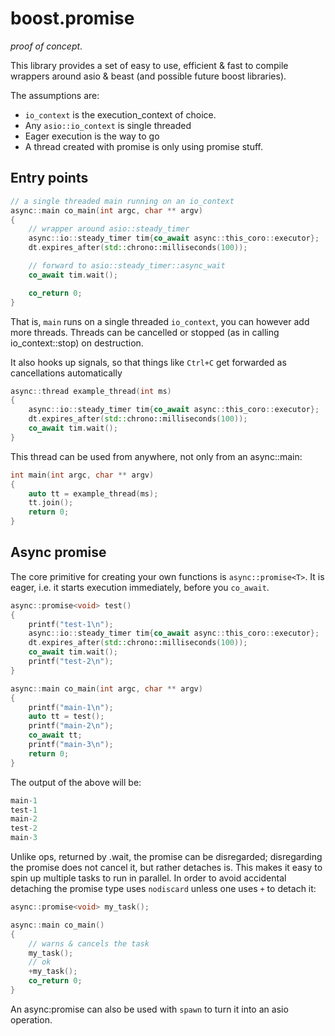 # boost.promise

*proof of concept*.

This library provides a set of easy to use, efficient & fast to compile wrappers around asio & beast (and possible future boost libraries).

The assumptions are:

 - `io_context` is the execution_context of choice.
 - Any `asio::io_context` is single threaded
 - Eager execution is the way to go
 - A thread created with promise is only using promise stuff.

## Entry points

```cpp
// a single threaded main running on an io_context
async::main co_main(int argc, char ** argv)
{
    // wrapper around asio::steady_timer
    async::io::steady_timer tim{co_await async::this_coro::executor};
    dt.expires_after(std::chrono::milliseconds(100));

    // forward to asio::steady_timer::async_wait
    co_await tim.wait();

    co_return 0;
}
```

That is, `main` runs on a single threaded `io_context`, you can however add more threads. Threads can be cancelled or stopped (as in calling io_context::stop) on destruction.

It also hooks up signals, so that things like `Ctrl+C` get forwarded as cancellations automatically

```cpp
async::thread example_thread(int ms)
{
    async::io::steady_timer tim{co_await async::this_coro::executor};
    dt.expires_after(std::chrono::milliseconds(100));
    co_await tim.wait();
}
```

This thread can be used from anywhere, not only from an async::main:

```cpp
int main(int argc, char ** argv)
{
    auto tt = example_thread(ms);
    tt.join();
    return 0;
}
```

## Async promise

The core primitive for creating your own functions is `async::promise<T>`.
It is eager, i.e. it starts execution immediately, before you `co_await`.

```cpp
async::promise<void> test()
{
    printf("test-1\n");
    async::io::steady_timer tim{co_await async::this_coro::executor};
    dt.expires_after(std::chrono::milliseconds(100));
    co_await tim.wait();
    printf("test-2\n");
}

async::main co_main(int argc, char ** argv)
{
    printf("main-1\n");
    auto tt = test();
    printf("main-2\n");
    co_await tt;
    printf("main-3\n");
    return 0;
}
```

The output of the above will be:

```cpp
main-1
test-1
main-2
test-2
main-3
```

Unlike ops, returned by .wait, the promise can be disregarded; disregarding the promise does not cancel it, but rather detaches is. This makes it easy to 
spin up multiple tasks to run in parallel. In order to avoid accidental detaching the promise type uses `nodiscard` unless one uses `+` to detach it:

```cpp
async::promise<void> my_task();

async::main co_main()
{
    // warns & cancels the task
    my_task();
    // ok
    +my_task();
    co_return 0;
}

```

An async:promise can also be used with `spawn` to turn it into an asio operation.
